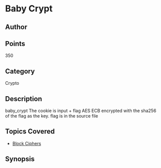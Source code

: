 # Baby Crypt
## Author

## Points
350
## Category
Crypto
## Description
baby_crypt The cookie is input + flag AES ECB encrypted with the sha256 of the flag as the key.
flag is in the source file
## Topics Covered

- [Block Ciphers](/cryptography/what-are-block-ciphers/)
## Synopsis

